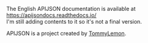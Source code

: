 
The English APIJSON documentation is available at https://apijsondocs.readthedocs.io/<br> I'm still adding contents to it so it's not a final version.

APIJSON is a project created by [TommyLemon](https://github.com/APIJSON/APIJSON).